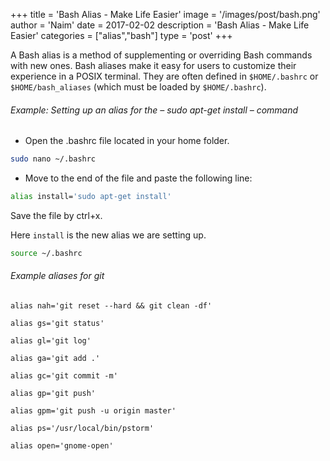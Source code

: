 +++
title = 'Bash Alias - Make Life Easier'
image = '/images/post/bash.png'
author = 'Naim'
date = 2017-02-02
description = 'Bash Alias - Make Life Easier'
categories = ["alias","bash"]
type = 'post'
+++


A Bash alias is a method of supplementing or overriding Bash commands with new ones. Bash aliases make it easy for users to customize their experience in a POSIX terminal. They are often defined in `$HOME/.bashrc` or `$HOME/bash_aliases` (which must be loaded by `$HOME/.bashrc`).


###### Example: Setting up an alias for the – sudo apt-get install – command

- Open the .bashrc file located in your home folder.

```bash
sudo nano ~/.bashrc
```

- Move to the end of the file and paste the following line:

```bash
alias install='sudo apt-get install'
```
Save the file by ctrl+x.

Here `install` is the new alias we are setting up.


```bash
source ~/.bashrc
```


###### Example aliases for git

```text
alias nah='git reset --hard && git clean -df'

alias gs='git status'

alias gl='git log'

alias ga='git add .'

alias gc='git commit -m'

alias gp='git push'

alias gpm='git push -u origin master'

alias ps='/usr/local/bin/pstorm'

alias open='gnome-open'
```
